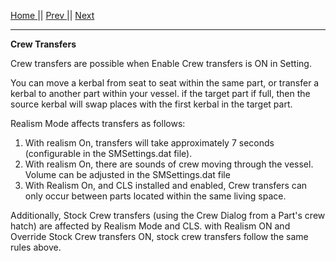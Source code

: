 [Home ](https://github.com/PapaJoesSoup/ShipManifest/wiki)|| [Prev ](https://github.com/PapaJoesSoup/ShipManifest/wiki/2.0---Basic-Operation)|| [Next](https://github.com/PapaJoesSoup/ShipManifest/wiki/2.2-Science-Transfers)
***
**Crew Transfers**

Crew transfers are possible when Enable Crew transfers is ON in Setting.

You can move a kerbal from seat to seat within the same part, or transfer a kerbal to another part within your vessel.  if the target part if full, then the source kerbal will swap places with the first kerbal in the target part.

Realism Mode affects transfers as follows:

1.  With realism On, transfers will take approximately 7 seconds (configurable in the SMSettings.dat file).
2.  With realism On, there are sounds of crew moving through the vessel. Volume can be adjusted in the SMSettings.dat file
3.  With Realism On, and CLS installed and enabled, Crew transfers can only occur between parts located within the same living space.

Additionally, Stock Crew transfers (using the Crew Dialog from a Part's crew hatch) are affected by Realism Mode and CLS.  with Realism ON and Override Stock Crew transfers ON, stock crew transfers follow the same rules above.

